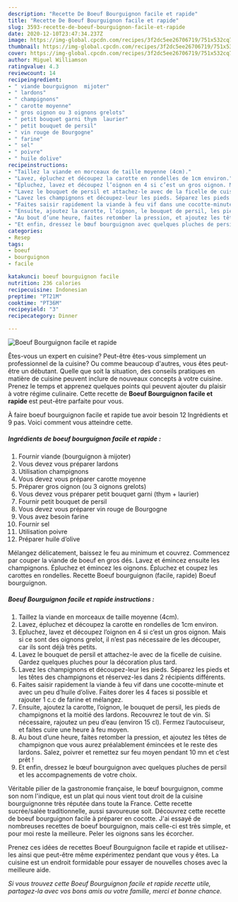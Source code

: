 ```yaml
---
description: "Recette De Boeuf Bourguignon facile et rapide"
title: "Recette De Boeuf Bourguignon facile et rapide"
slug: 3593-recette-de-boeuf-bourguignon-facile-et-rapide
date: 2020-12-10T23:47:34.237Z
image: https://img-global.cpcdn.com/recipes/3f2dc5ee26706719/751x532cq70/boeuf-bourguignon-facile-et-rapide-photo-principale-de-la-recette.jpg
thumbnail: https://img-global.cpcdn.com/recipes/3f2dc5ee26706719/751x532cq70/boeuf-bourguignon-facile-et-rapide-photo-principale-de-la-recette.jpg
cover: https://img-global.cpcdn.com/recipes/3f2dc5ee26706719/751x532cq70/boeuf-bourguignon-facile-et-rapide-photo-principale-de-la-recette.jpg
author: Miguel Williamson
ratingvalue: 4.3
reviewcount: 14
recipeingredient:
- " viande bourguignon  mijoter"
- " lardons"
- " champignons"
- " carotte moyenne"
- " gros oignon ou 3 oignons grelots"
- " petit bouquet garni thym  laurier"
- " petit bouquet de persil"
- " vin rouge de Bourgogne"
- " farine"
- " sel"
- " poivre"
- " huile dolive"
recipeinstructions:
- "Taillez la viande en morceaux de taille moyenne (4cm)."
- "Lavez, épluchez et découpez la carotte en rondelles de 1cm environ."
- "Epluchez, lavez et découpez l’oignon en 4 si c’est un gros oignon. Mais si ce sont des oignons grelot, il n’est pas nécessaire de les découper, car ils sont déjà très petits."
- "Lavez le bouquet de persil et attachez-le avec de la ficelle de cuisine. Gardez quelques pluches pour la décoration plus tard."
- "Lavez les champignons et découpez-leur les pieds. Séparez les pieds et les têtes des champignons et réservez-les dans 2 récipients différents."
- "Faites saisir rapidement la viande à feu vif dans une cocotte-minute et avec un peu d’huile d’olive. Faites dorer les 4 faces si possible et rajouter 1 c.c de farine et mélangez."
- "Ensuite, ajoutez la carotte, l’oignon, le bouquet de persil, les pieds de champignons et la moitié des lardons. Recouvrez le tout de vin. Si nécessaire, rajoutez un peu d’eau (environ 15 cl). Fermez l’autocuiseur, et faites cuire une heure à feu moyen."
- "Au bout d’une heure, faites retomber la pression, et ajoutez les têtes de champignon que vous aurez préalablement émincées et le reste des lardons. Salez, poivrer et remettez sur feu moyen pendant 10 mn et c’est prêt !"
- "Et enfin, dressez le bœuf bourguignon avec quelques pluches de persil et les accompagnements de votre choix."
categories:
- Resep
tags:
- boeuf
- bourguignon
- facile

katakunci: boeuf bourguignon facile 
nutrition: 236 calories
recipecuisine: Indonesian
preptime: "PT21M"
cooktime: "PT36M"
recipeyield: "3"
recipecategory: Dinner

---
```



![Boeuf Bourguignon facile et rapide](https://img-global.cpcdn.com/recipes/3f2dc5ee26706719/751x532cq70/boeuf-bourguignon-facile-et-rapide-photo-principale-de-la-recette.jpg)

Êtes-vous un expert en cuisine? Peut-être êtes-vous simplement un professionnel de la cuisine? Ou comme beaucoup d'autres, vous êtes peut-être un débutant. Quelle que soit la situation, des conseils pratiques en matière de cuisine peuvent inclure de nouveaux concepts à votre cuisine. Prenez le temps et apprenez quelques points qui peuvent ajouter du plaisir à votre régime culinaire. Cette recette de <strong> Boeuf Bourguignon facile et rapide </strong> est peut-être parfaite pour vous.

<!--inarticleads1-->

À faire boeuf bourguignon facile et rapide tue avoir besoin 12 Ingrédients et 9 pas. Voici comment vous atteindre cette.

##### Ingrédients de boeuf bourguignon facile et rapide :

1. Fournir  viande (bourguignon à mijoter)
1. Vous devez vous préparer  lardons
1. Utilisation  champignons
1. Vous devez vous préparer  carotte moyenne
1. Préparer  gros oignon (ou 3 oignons grelots)
1. Vous devez vous préparer  petit bouquet garni (thym + laurier)
1. Fournir  petit bouquet de persil
1. Vous devez vous préparer  vin rouge de Bourgogne
1. Vous avez besoin  farine
1. Fournir  sel
1. Utilisation  poivre
1. Préparer  huile d’olive


Mélangez délicatement, baissez le feu au minimum et couvrez. Commencez par couper la viande de boeuf en gros dés. Lavez et émincez ensuite les champignons. Épluchez et émincez les oignons. Épluchez et coupez les carottes en rondelles. Recette Boeuf bourguignon (facile, rapide) Boeuf bourguignon. 

<!--inarticleads2-->

##### Boeuf Bourguignon facile et rapide instructions :

1. Taillez la viande en morceaux de taille moyenne (4cm).
1. Lavez, épluchez et découpez la carotte en rondelles de 1cm environ.
1. Epluchez, lavez et découpez l’oignon en 4 si c’est un gros oignon. Mais si ce sont des oignons grelot, il n’est pas nécessaire de les découper, car ils sont déjà très petits.
1. Lavez le bouquet de persil et attachez-le avec de la ficelle de cuisine. Gardez quelques pluches pour la décoration plus tard.
1. Lavez les champignons et découpez-leur les pieds. Séparez les pieds et les têtes des champignons et réservez-les dans 2 récipients différents.
1. Faites saisir rapidement la viande à feu vif dans une cocotte-minute et avec un peu d’huile d’olive. Faites dorer les 4 faces si possible et rajouter 1 c.c de farine et mélangez.
1. Ensuite, ajoutez la carotte, l’oignon, le bouquet de persil, les pieds de champignons et la moitié des lardons. Recouvrez le tout de vin. Si nécessaire, rajoutez un peu d’eau (environ 15 cl). Fermez l’autocuiseur, et faites cuire une heure à feu moyen.
1. Au bout d’une heure, faites retomber la pression, et ajoutez les têtes de champignon que vous aurez préalablement émincées et le reste des lardons. Salez, poivrer et remettez sur feu moyen pendant 10 mn et c’est prêt !
1. Et enfin, dressez le bœuf bourguignon avec quelques pluches de persil et les accompagnements de votre choix.


Véritable pilier de la gastronomie française, le bœuf bourguignon, comme son nom l&#39;indique, est un plat qui nous vient tout droit de la cuisine bourguignonne très réputée dans toute la France. Cette recette sucrée/salée traditionnelle, aussi savoureuse soit. Découvrez cette recette de boeuf bourguignon facile à préparer en cocotte. J&#39;ai essayé de nombreuses recettes de boeuf bourguignon, mais celle-ci est très simple, et pour moi reste la meilleure. Peler les oignons sans les écorcher. 

<!--inarticleads1-->

<p>
Prenez ces idées de recettes Boeuf Bourguignon facile et rapide et utilisez-les ainsi que peut-être même expérimentez pendant que vous y êtes. La cuisine est un endroit formidable pour essayer de nouvelles choses avec la meilleure aide.
</p>

<p>
<i>Si vous trouvez cette Boeuf Bourguignon facile et rapide recette utile, partagez-la avec vos bons amis ou votre famille, merci et bonne chance.</i>
</p>
